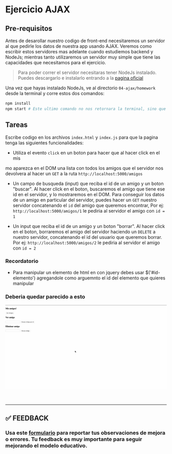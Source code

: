# Ejercicio AJAX

## Pre-requisitos

Antes de desarollar nuestro codigo de front-end necesitaremos un servidor al que pedirle los datos de nuestra app usando AJAX. Veremos como escribir estos servidores mas adelante cuando estudiemos backend y NodeJs; mientras tanto utilizaremos un servidor muy simple que tiene las capacidades que necesitamos para el ejercicio.

> Para poder correr el servidor necesitaras tener NodeJs instalado. Puedes descargarlo e instalarlo entrando a la [pagina oficial](https://nodejs.org/en/download/)

Una vez que hayas instalado NodeJs, ve al directorio `04-ajax/homework` desde la terminal y corre estos dos comandos:

```bash
npm install
npm start # Este ultimo comando no nos retornara la terminal, sino que quedara ejecutando. Necesitamos dejarlo abierto mientras trabajamos
```

## Tareas

Escribe codigo en los archivos `index.html` y `index.js` para que la pagina tenga las siguientes funcionalidades:

-  Utiliza el evento `click` en un boton para hacer que al hacer click en el mis

mo aparezca en el DOM una lista con todos los amigos que el servidor nos devolvera al hacer un `GET` a la ruta `http://localhost:5000/amigos`

-  Un campo de busqueda (input) que reciba el id de un amigo y un boton "buscar". Al hacer click en el boton, buscaremos el amigo que tiene ese id en el servidor, y lo mostraremos en el DOM. Para conseguir los datos de un amigo en particular del servidor, puedes hacer un `GET` nuestro servidor concatenando el `id` del amigo que queremos encontrar, Por ej: `http://localhost:5000/amigos/1` le pediria al servidor el amigo con `id = 1`

-  Un input que reciba el id de un amigo y un boton "borrar". Al hacer click en el boton, borraremos el amigo del servidor haciendo un `DELETE` a nuestro servidor, concatenando el id del usuario que queremos borrar. Por ej: `http://localhost:5000/amigos/2` le pediria al servidor el amigo con `id = 2`

### Recordatorio

-  Para manipular un elemento de html en con jquery debes usar $('#id-elemento') agregandole como arguemnto el id del elemento que quieres manipular

### Deberia quedar parecido a esto

![img](./img/ejemplo-1.gif)

</br >

---

## **✅ FEEDBACK**

### Usa este [**formulario**](https://docs.google.com/forms/d/e/1FAIpQLSe1MybH_Y-xcp1RP0jKPLndLdJYg8cwyHkSb9MwSrEjoxyzWg/viewform) para reportar tus observaciones de mejora o errores. Tu feedback es muy importante para seguir mejorando el modelo educativo.
